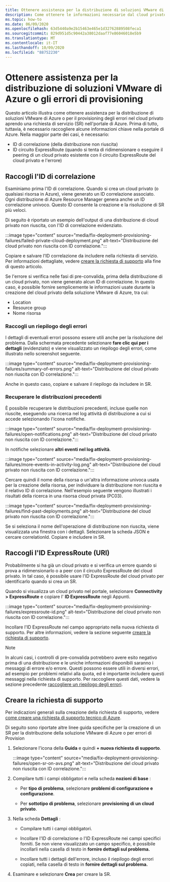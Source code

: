 ```yaml
---
title: Ottenere assistenza per la distribuzione di soluzioni VMware di Azure o gli errori di provisioning
description: Come ottenere le informazioni necessarie dal cloud privato della soluzione VMware di Azure per archiviare una richiesta di servizio per la distribuzione della soluzione VMware di Azure o gli errori di provisioning.
ms.topic: how-to
ms.date: 06/09/2020
ms.openlocfilehash: 63d5440a9e2b15463e465e1d32762889508feca1
ms.sourcegitcommit: 829d951d5c90442a38012daaf77e86046018e5b9
ms.translationtype: MT
ms.contentlocale: it-IT
ms.lasthandoff: 10/09/2020
ms.locfileid: "88752230"
---
```

# <a name="get-help-with-azure-vmware-solution-deployment-or-provisioning-failures"></a>Ottenere assistenza per la distribuzione di soluzioni VMware di Azure o gli errori di provisioning

Questo articolo illustra come ottenere assistenza per la distribuzione di soluzioni VMware di Azure o per il provisioning degli errori nel cloud privato aprendo una richiesta di servizio (SR) nell'portale di Azure. Prima di tutto, tuttavia, è necessario raccogliere alcune informazioni chiave nella portale di Azure. Nella maggior parte dei casi, è necessario:

- ID di correlazione (della distribuzione non riuscita)
- ID circuito ExpressRoute (quando si tenta di ridimensionare o eseguire il peering di un cloud privato esistente con il circuito ExpressRoute del cloud privato e l'errore)

## <a name="collect-the-correlation-id"></a>Raccogli l'ID di correlazione
 
Esaminiamo prima l'ID di correlazione. Quando si crea un cloud privato (o qualsiasi risorsa in Azure), viene generato un ID correlazione associato. Ogni distribuzione di Azure Resource Manager genera anche un ID correlazione univoco. Questo ID consente la creazione e la risoluzione di SR più veloci. 
 
Di seguito è riportato un esempio dell'output di una distribuzione di cloud privato non riuscita, con l'ID di correlazione evidenziato.

:::image type="content" source="media/fix-deployment-provisioning-failures/failed-private-cloud-deployment.png" alt-text="Distribuzione del cloud privato non riuscita con ID correlazione.":::

Copiare e salvare l'ID correlazione da includere nella richiesta di servizio. Per informazioni dettagliate, vedere [creare la richiesta di supporto](#create-your-support-request) alla fine di questo articolo.

Se l'errore si verifica nelle fasi di pre-convalida, prima della distribuzione di un cloud privato, non viene generato alcun ID di correlazione. In questo caso, è possibile fornire semplicemente le informazioni usate durante la creazione del cloud privato della soluzione VMware di Azure, tra cui:

- Location
- Resource group
- Nome risorsa
 
### <a name="collect-a-summary-of-errors"></a>Raccogli un riepilogo degli errori

I dettagli di eventuali errori possono essere utili anche per la risoluzione del problema. Dalla schermata precedente selezionare **fare clic qui per i dettagli** (evidenziato) e viene visualizzato un riepilogo degli errori, come illustrato nello screenshot seguente.
 
 :::image type="content" source="media/fix-deployment-provisioning-failures/summary-of-errors.png" alt-text="Distribuzione del cloud privato non riuscita con ID correlazione.":::

Anche in questo caso, copiare e salvare il riepilogo da includere in SR.
 
### <a name="retrieve-past-deployments"></a>Recuperare le distribuzioni precedenti

È possibile recuperare le distribuzioni precedenti, incluse quelle non riuscite, eseguendo una ricerca nel log attività di distribuzione a cui si accede selezionando l'icona notifiche.

:::image type="content" source="media/fix-deployment-provisioning-failures/open-notifications.png" alt-text="Distribuzione del cloud privato non riuscita con ID correlazione.":::

In notifiche selezionare **altri eventi nel log attività**.

:::image type="content" source="media/fix-deployment-provisioning-failures/more-events-in-activity-log.png" alt-text="Distribuzione del cloud privato non riuscita con ID correlazione.":::

Cercare quindi il nome della risorsa o un'altra informazione univoca usata per la creazione della risorsa, per individuare la distribuzione non riuscita e il relativo ID di correlazione. Nell'esempio seguente vengono illustrati i risultati della ricerca in una risorsa cloud privata (PC03).
 
:::image type="content" source="media/fix-deployment-provisioning-failures/find-past-deployments.png" alt-text="Distribuzione del cloud privato non riuscita con ID correlazione.":::
 
Se si seleziona il nome dell'operazione di distribuzione non riuscita, viene visualizzata una finestra con i dettagli. Selezionare la scheda JSON e cercare correlationId. Copiare e includere in SR. 
 
## <a name="collect-the-expressroute-id-uri"></a>Raccogli l'ID ExpressRoute (URI)
 
Probabilmente si ha già un cloud privato e si verifica un errore quando si prova a ridimensionarlo o a peer con il circuito ExpressRoute del cloud privato. In tal caso, è possibile usare l'ID ExpressRoute del cloud privato per identificarlo quando si crea un SR.

Quando si visualizza un cloud privato nel portale, selezionare **Connectivity > ExpressRoute** e copiare l' **ID ExpressRoute** negli Appunti.
 
:::image type="content" source="media/fix-deployment-provisioning-failures/expressroute-id.png" alt-text="Distribuzione del cloud privato non riuscita con ID correlazione."::: 
 
Incollare l'ID ExpressRoute nel campo appropriato nella nuova richiesta di supporto. Per altre informazioni, vedere la sezione seguente [creare la richiesta di supporto](#create-your-support-request).
 
> [!NOTE]
> In alcuni casi, i controlli di pre-convalida potrebbero avere esito negativo prima di una distribuzione e le uniche informazioni disponibili saranno i messaggi di errore e/o errore. Questi possono essere utili in diversi errori, ad esempio per problemi relativi alla quota, ed è importante includere questi messaggi nella richiesta di supporto. Per raccogliere questi dati, vedere la sezione precedente [raccogliere un riepilogo degli errori](#collect-a-summary-of-errors).

## <a name="create-your-support-request"></a>Creare la richiesta di supporto

Per indicazioni generali sulla creazione della richiesta di supporto, vedere [come creare una richiesta di supporto tecnico di Azure](../azure-portal/supportability/how-to-create-azure-support-request.md). 

Di seguito sono riportate altre linee guida specifiche per la creazione di un SR per la distribuzione della soluzione VMware di Azure o per errori di Provision

1. Selezionare l'icona della **Guida** e quindi **+ nuova richiesta di supporto**.

    :::image type="content" source="media/fix-deployment-provisioning-failures/open-sr-on-avs.png" alt-text="Distribuzione del cloud privato non riuscita con ID correlazione.":::

2. Compilare tutti i campi obbligatori e nella scheda **nozioni di base** :

    - Per **tipo di problema**, selezionare **problemi di configurazione e configurazione**.

    - Per **sottotipo di problema**, selezionare **provisioning di un cloud privato**.

3. Nella scheda **Dettagli** :

    - Compilare tutti i campi obbligatori.

    - Incollare l'ID di correlazione o l'ID ExpressRoute nei campi specifici forniti. Se non viene visualizzato un campo specifico, è possibile incollarli nella casella di testo in **fornire dettagli sul problema.**

    - Incollare tutti i dettagli dell'errore, incluso il riepilogo degli errori copiati, nella casella di testo in **fornire dettagli sul problema.**

4. Esaminare e selezionare **Crea** per creare la SR.
